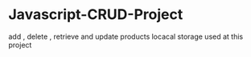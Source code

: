 # Javascript-CRUD-Project

add , delete , retrieve and update products
locacal storage used at this project 
